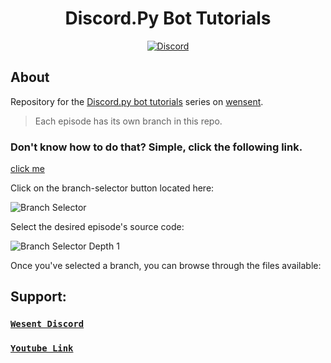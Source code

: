 <div align="center">
  <h1>Discord.Py Bot Tutorials</h1>
  <a href="https://discord.gg/ZCxZ7cj5BQ">
    <img src="https://discordapp.com/api/guilds/898553977816354877/widget.png" alt="Discord" />
  </a>
</div>

## About

Repository for the [Discord.py bot tutorials](https://www.youtube.com/playlist?list=PLcsmHdQZxRKAUpnObYljf0gKyt5DUzfJz) series on [wensent](https://www.youtube.com/c/wensent).

> Each episode has its own branch in this repo.

### Don't know how to do that? Simple, click the following link.
[click me](https://help.github.com/en/github/administering-a-repository/viewing-branches-in-your-repository)

Click on the branch-selector button located here:

![Branch Selector](https://imgur.com/l3f3hEv)

Select the desired episode's source code:

![Branch Selector Depth 1](https://imgur.com/pVvPLUN)

Once you've selected a branch, you can browse through the files available:

## Support:

### <a href="https://discord.gg/ZCxZ7cj5BQ">`Wesent Discord`</a>
### <a href="https://www.youtube.com/wensent">`Youtube Link`</a>
